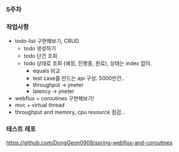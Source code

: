 ### 5주차

### 작업사항

- todo-list 구현해보기, CRUD
  - todo 생성하기
  - todo 단건 조회
  - todo 상태로 조회 (예정, 진행중, 완료), 상태는 index 없이.
    - equals 비교
    - test case를 만드는 api 구성. 5000만건..
    - throughput -> jmeter
    - latency -> jmeter
- webflux + coroutines 구현해보기!
- mvc + virtual thread
- throughput and memory, cpu resource 점검...


### 테스트 레포
https://github.com/DongGeon0908/spring-webflux-and-coroutines
